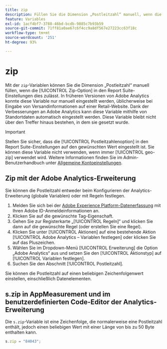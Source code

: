 ```yaml
---
title: zip
description: Füllen Sie die Dimension „Postleitzahl“ manuell, wenn die Report Suite-Einstellungen dies zulassen.
feature: Variables
exl-id: 1acf4bf7-3788-46bd-bcdb-9885c7b93b59
source-git-commit: 71ff81a0ae67c6f4cc9a8df567e27223cc63f18c
workflow-type: tm+mt
source-wordcount: '251'
ht-degree: 93%

---
```


# zip

Mit der `zip`-Variablen können Sie die Dimension „Postleitzahl“ manuell füllen, wenn die [!UICONTROL Zip-Option] in den Report Suite-Einstellungen dies zulässt. In früheren Versionen von Adobe Analytics konnte diese Variable nur manuell eingestellt werden, üblicherweise bei Eingabe von Versandinformationen auf einer Retail-Website. Dank der Verbesserungen an Adobe Analytics kann diese Variable mithilfe von Standortdaten automatisch eingestellt werden. Diese Variable bleibt nicht über den Treffer hinaus bestehen, in dem sie gesetzt wurde.

>[!IMPORTANT]
>
>Stellen Sie sicher, dass die [!UICONTROL Postleitzahlenoption] in den Report Suite-Einstellungen auf den gewünschten Wert eingestellt ist. Sie können diese Variable nicht verwenden, wenn immer [!UICONTROL geo-zip] verwendet wird. Weitere Informationen finden Sie im Admin-Benutzerhandbuch unter [Allgemeine Kontoeinstellungen](/help/admin/admin/c-manage-report-suites/c-edit-report-suites/general/general-acct-settings-admin.md).

## Zip mit der Adobe Analytics-Erweiterung

Sie können die Postleitzahl entweder beim Konfigurieren der Analytics-Erweiterung (globale Variablen) oder mit Regeln festlegen.

1. Melden Sie sich bei der [Adobe Experience Platform-Datenerfassung](https://experience.adobe.com/data-collection) mit Ihren Adobe ID-Anmeldeinformationen an.
2. Klicken Sie auf die gewünschte Tag-Eigenschaft.
3. Gehen Sie zur Registerkarte „[!UICONTROL Regeln]“ und klicken Sie dann auf die gewünschte Regel (oder erstellen Sie eine Regel).
4. Klicken Sie unter [!UICONTROL Aktionen] auf eine bestehende Aktion [!UICONTROL Adobe Analytics – Variablen festlegen] oder klicken Sie auf das Pluszeichen.
5. Wählen Sie im Dropdown-Menü [!UICONTROL Erweiterung] die Option „Adobe Analytics“ aus und setzen Sie den [!UICONTROL Aktionstyp] auf [!UICONTROL Variablen festlegen].
6. Suchen Sie den Abschnitt [!UICONTROL Postleitzahl].

Sie können die Postleitzahl auf einen beliebigen Zeichenfolgenwert einstellen, einschließlich Datenelementen.

## s.zip in AppMeasurement und im benutzerdefinierten Code-Editor der Analytics-Erweiterung

Die `s.zip`-Variable ist eine Zeichenfolge, die normalerweise eine Postleitzahl enthält, jedoch einen beliebigen Wert mit einer Länge von bis zu 50 Byte enthalten kann.

```js
s.zip = "84043";
```
